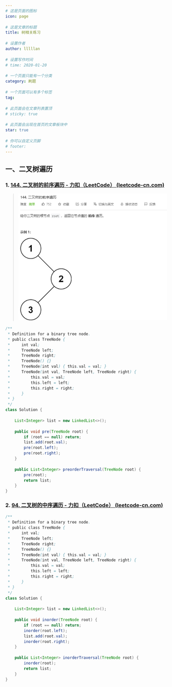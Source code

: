 ```yaml
---
# 这是页面的图标
icon: page

# 这是文章的标题
title: 树相关练习

# 设置作者
author: lllllan

# 设置写作时间
# time: 2020-01-20

# 一个页面只能有一个分类
category: 刷题

# 一个页面可以有多个标签
tag:

# 此页面会在文章列表置顶
# sticky: true

# 此页面会出现在首页的文章板块中
star: true

# 你可以自定义页脚
# footer: 
---
```




## 一、二叉树遍历



### 1. [144. 二叉树的前序遍历 - 力扣（LeetCode） (leetcode-cn.com)](https://leetcode-cn.com/problems/binary-tree-preorder-traversal/)

> ![image-20220310194705058](README.assets/image-20220310194705058.png)

```java
/**
 * Definition for a binary tree node.
 * public class TreeNode {
 *     int val;
 *     TreeNode left;
 *     TreeNode right;
 *     TreeNode() {}
 *     TreeNode(int val) { this.val = val; }
 *     TreeNode(int val, TreeNode left, TreeNode right) {
 *         this.val = val;
 *         this.left = left;
 *         this.right = right;
 *     }
 * }
 */
class Solution {

    List<Integer> list = new LinkedList<>();

    public void pre(TreeNode root) {
        if (root == null) return;
        list.add(root.val);
        pre(root.left);
        pre(root.right);
    }

    public List<Integer> preorderTraversal(TreeNode root) {
        pre(root);
        return list;
    }
}
```



### 2. [94. 二叉树的中序遍历 - 力扣（LeetCode） (leetcode-cn.com)](https://leetcode-cn.com/problems/binary-tree-inorder-traversal/)

```java
/**
 * Definition for a binary tree node.
 * public class TreeNode {
 *     int val;
 *     TreeNode left;
 *     TreeNode right;
 *     TreeNode() {}
 *     TreeNode(int val) { this.val = val; }
 *     TreeNode(int val, TreeNode left, TreeNode right) {
 *         this.val = val;
 *         this.left = left;
 *         this.right = right;
 *     }
 * }
 */
class Solution {

    List<Integer> list = new LinkedList<>();

    public void inorder(TreeNode root) {
        if (root == null) return;
        inorder(root.left);
        list.add(root.val);
        inorder(root.right);
    }

    public List<Integer> inorderTraversal(TreeNode root) {
        inorder(root);
        return list;
    }
}
```



